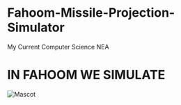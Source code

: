 # Fahoom-Missile-Projection-Simulator
My Current Computer Science NEA
# IN FAHOOM WE SIMULATE
![Mascot](https://ducksterboo123.github.io/images/fahim.png)
